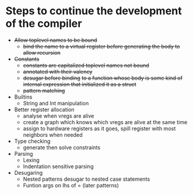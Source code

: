 # Steps to continue the development of the compiler

- ~~Allow toplevel names to be bound~~
    - ~~bind the name to a virtual register before generating the body to allow recursion~~
- ~~Constants~~
    - ~~constants are capitalized toplevel names not bound~~
    - ~~annotated with their valency~~
    - ~~desugar before binding~~
        ~~to a function whose body is some kind of internal expression that initialized it as a struct~~
    - ~~pattern matching~~
- Builtins
    - String and Int manipulation
- Better register allocation
    - analyse when vregs are alive
    - create a graph which knows which vregs are alive at the same time
    - assign to hardware registers as it goes, spill register with most neighbors when needed
- Type checking
    - generate then solve constraints
- Parsing
    - Lexing
    - Indentation sensitive parsing
- Desugaring
    - Nested patterns desugar to nested case statements
    - Funtion args on lhs of = (later patterns)